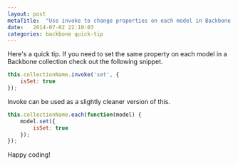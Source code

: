```yaml
---
layout: post
metaTitle:  "Use invoke to change properties on each model in Backbone collection"
date:   2014-07-02 22:10:03
categories: backbone quick-tip
---
```


Here's a quick tip. If you need to set the same property on each model in a Backbone collection check out the following snippet.

```javascript
this.collectionName.invoke('set', {
	isSet: true
});
```

Invoke can be used as a slightly cleaner version of this.

```javascript
this.collectionName.each(function(model) {
	model.set({
		isSet: true
	});
});
```

Happy coding!